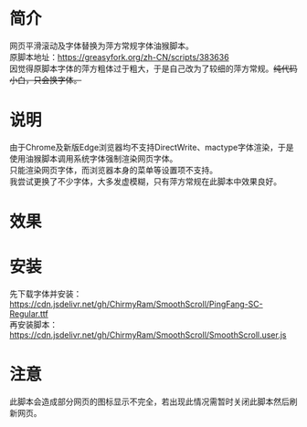 # 简介
网页平滑滚动及字体替换为萍方常规字体油猴脚本。<br/>
原脚本地址：https://greasyfork.org/zh-CN/scripts/383636<br/>
因觉得原脚本字体的萍方粗体过于粗大，于是自己改为了较细的萍方常规。~~纯代码小白，只会换字体。~~<br/>

# 说明
由于Chrome及新版Edge浏览器均不支持DirectWrite、mactype字体渲染，于是使用油猴脚本调用系统字体强制渲染网页字体。<br/>
只能渲染网页字体，而浏览器本身的菜单等设置项不支持。<br/>
我尝试更换了不少字体，大多发虚模糊，只有萍方常规在此脚本中效果良好。<br/>

# 效果


# 安装
先下载字体并安装：https://cdn.jsdelivr.net/gh/ChirmyRam/SmoothScroll/PingFang-SC-Regular.ttf<br/>
再安装脚本：https://cdn.jsdelivr.net/gh/ChirmyRam/SmoothScroll/SmoothScroll.user.js

# 注意
此脚本会造成部分网页的图标显示不完全，若出现此情况需暂时关闭此脚本然后刷新网页。
